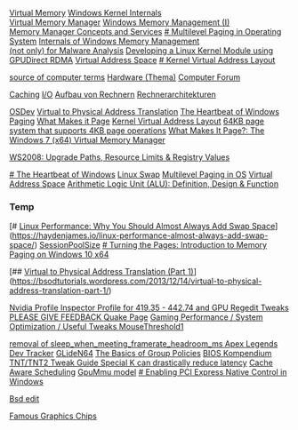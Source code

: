 

[Virtual Memory](https://en.wikipedia.org/wiki/Virtual_memory)
[Windows Kernel Internals  
Virtual Memory Manager](https://www.i.u-tokyo.ac.jp/edu/training/ss/lecture/new-documents/Lectures/02-VirtualMemory/VirtualMemory.pdf)
[Windows Memory Management (I)  
Memory Manager Concepts and Services](https://empyreal96.github.io/nt-info-depot/CS490_Windows_Internals/09_MemMan.pdf)
[# Multilevel Paging in Operating System](https://www.geeksforgeeks.org/multilevel-paging-in-operating-system/)
[Internals of Windows Memory Management  
(not only) for Malware Analysis](https://madoc.bib.uni-mannheim.de/3148/1/InternalsOfWindowsMemoryMangement2.pdf)
[Developing a Linux Kernel Module using GPUDirect RDMA](https://docs.nvidia.com/cuda/gpudirect-rdma/index.html)
[Virtual Address Space](https://www.sciencedirect.com/topics/computer-science/virtual-address-space)
[# Kernel Virtual Address Layout](https://codemachine.com/articles/x64_kernel_virtual_address_space_layout.html)

[source of computer terms](https://www.computerlanguage.com/)
[Hardware (Thema)](https://www.pcgames.de/Hardware-Thema-130320/)
[Computer Forum](https://www.computerforum.com/)

[Caching](https://aws.amazon.com/caching/)
[I/O](https://en.wikipedia.org/wiki/Input/output)
[Aufbau von Rechnern](http://stubber.math-inf.uni-greifswald.de/~irrgang/EDV/02_Hardware.pdf)
[Rechnerarchitekturen](https://www.tu-chemnitz.de/informatik/friz/Grundl-Inf/Rechnerarchitektur/Vorlesung/vorlesung_1.pdf)

[OSDev](https://wiki.osdev.org/Main_Page)
[Virtual to Physical Address Translation](https://bsodtutorials.wordpress.com/2013/12/14/virtual-to-physical-address-translation-part-1/)
[The Heartbeat of Windows](https://davidcmoisan.wordpress.com/2006/06/03/the-heartbeat-of-windows/)
[Paging](https://connormcgarr.github.io/paging/)
[What Makes it Page](https://www.emag.ro/what-makes-it-page-the-windows-7-x64-virtual-memory-manager-enrico-martignetti-author-9781479114290/pd/DL52FHBBM/)
[Kernel Virtual Address Layout](https://codemachine.com/articles/x64_kernel_virtual_address_space_layout.html)
[64KB page system that supports 4KB page operations](https://worldwide.espacenet.com/patent/search/family/057602347/publication/US9858198B2?q=pn%3DUS9858198)
[What Makes It Page?: The Windows 7 (x64) Virtual Memory Manager](https://www.goodreads.com/book/show/15951196-what-makes-it-page)

[WS2008: Upgrade Paths, Resource Limits & Registry Values](https://techcommunity.microsoft.com/t5/ask-the-performance-team/ws2008-upgrade-paths-resource-limits-registry-values/ba-p/372685)

[# The Heartbeat of Windows](https://davidcmoisan.wordpress.com/2006/06/03/the-heartbeat-of-windows/)
[Linux Swap](https://haydenjames.io/linux-performance-almost-always-add-swap-space/)
[Multilevel Paging in OS](https://www.geeksforgeeks.org/multilevel-paging-in-operating-system/)
[Virtual Address Space](https://www.sciencedirect.com/topics/computer-science/virtual-address-space)
[Arithmetic Logic Unit (ALU): Definition, Design & Function ](https://study.com/academy/lesson/arithmetic-logic-unit-alu-definition-design-function.html)

### Temp

[# [Linux Performance: Why You Should Almost Always Add Swap Space](https://haydenjames.io/linux-performance-almost-always-add-swap-space/ "Linux Performance: Why You Should Almost Always Add Swap Space")](https://haydenjames.io/linux-performance-almost-always-add-swap-space/)
[SessionPoolSize](https://help.tcadmin.com/Recommended_Registry_Changes)
[# Turning the Pages: Introduction to Memory Paging on Windows 10 x64](https://connormcgarr.github.io/paging/)

[## [Virtual to Physical Address Translation (Part 1)](https://bsodtutorials.wordpress.com/2013/12/14/virtual-to-physical-address-translation-part-1/)](https://bsodtutorials.wordpress.com/2013/12/14/virtual-to-physical-address-translation-part-1/)

[Nvidia Profile Inspector Profile for 419.35 - 442.74 and GPU Regedit Tweaks PLEASE GIVE FEEDBACK ](https://winraid.level1techs.com/t/nvidia-profile-inspector-profile-for-419-35-442-74-and-gpu-regedit-tweaks-please-give-feedback/35265/2)
[Quake Page](https://www.eecis.udel.edu/~portnoi/quakepag.html)
[Gaming Performance / System Optimization / Useful Tweaks ](http://n1kobg.blogspot.com/p/blog-page_23.html)
[MouseThreshold1](http://systemmanager.ru/win2k_regestry.en/index.html?page=34684.htm)

[removal of sleep_when_meeting_framerate_headroom_ms ](https://csgo-servers.valvesoftware.narkive.com/ukh6bfX8/removal-of-sleep-when-meeting-framerate-headroom-ms)
[Apex Legends Dev Tracker](https://devtrackers.gg/apex-legends)
[GLideN64](https://evilgames.eu/texture-packs.htm#mm-n64hd)
[The Basics of Group Policies](https://techcommunity.microsoft.com/t5/ask-the-performance-team/the-basics-of-group-policies/ba-p/372404)
[BIOS Kompendium](https://th99.classic-computing.de/bioskompendium/html/befhpt.htm)
[TNT/TNT2 Tweak Guide ](http://www.tweak3d.net/tweak/rivatnt/2.shtml)
[Special K can drastically reduce latency](https://forums.blurbusters.com/viewtopic.php?f=10&t=7551&start=80)
[Cache Aware Scheduling](https://www.tenforums.com/performance-maintenance/146774-cacheawarescheduling-what-how-does-windows-benefit.html)
[GpuMmu model](https://learn.microsoft.com/en-us/windows-hardware/drivers/display/gpummu-model)
[# Enabling PCI Express Native Control in Windows](https://learn.microsoft.com/en-us/windows-hardware/drivers/pci/enabling-pci-express-native-control)


[Bsd edit](https://www.microsoftpressstore.com/articles/article.aspx?p=2201310)


[Famous Graphics Chips](https://www.computer.org/publications/tech-news/chasing-pixels/famous-graphics-chips)










